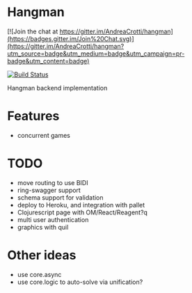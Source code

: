 # Hangman

[![Join the chat at https://gitter.im/AndreaCrotti/hangman](https://badges.gitter.im/Join%20Chat.svg)](https://gitter.im/AndreaCrotti/hangman?utm_source=badge&utm_medium=badge&utm_campaign=pr-badge&utm_content=badge)

[![Build Status](https://travis-ci.org/AndreaCrotti/hangman.png)](https://travis-ci.org/AndreaCrotti/hangman)

Hangman backend implementation

# Features

- concurrent games

# TODO
- move routing to use BIDI
- ring-swagger support
- schema support for validation
- deploy to Heroku, and integration with pallet
- Clojurescript page with OM/React/Reagent?q
- multi user authentication
- graphics with quil

# Other ideas

- use core.async
- use core.logic to auto-solve via unification?
